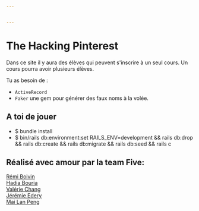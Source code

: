 ```yaml
---


---
```


<h1 id="the-hacking-Class">The Hacking Pinterest</h1>
<p>Dans ce site il y aura des élèves qui peuvent s'inscrire à un seul cours. Un cours pourra avoir plusieurs élèves.</p>
<p>Tu as besoin de :</p>
<ul>
<li><code>ActiveRecord</code></li>
<li><code>Faker</code>  une gem pour générer des faux noms à la volée.</li>
</ul>
<h2 id="a-toi-de-jouer">A toi de jouer</h2>
<ul>
<li>$ bundle install</li>
<li>$ bin/rails db:environment:set RAILS_ENV=development &amp;&amp; rails db:drop &amp;&amp; rails db:create &amp;&amp; rails db:migrate &amp;&amp; rails db:seed &amp;&amp; rails c</li>
</ul>
<h2 id="réalisé-avec-amour-par-la-team-five">Réalisé avec amour par la team Five:</h2>
<p><a href="https://github.com/R2D21">Rémi Boivin </a><br>
<a href="https://github.com/Hadia22/">Hadia Bouria</a><br>
<a href="https://github.com/bbpucca">Valérie Chang</a><br>
<a href="https://github.com/jjeleven11">Jérémie Edery</a><br>
<a href="https://github.com/Careless-Whisper">Mai Lan Peng</a></p>

